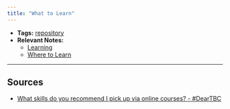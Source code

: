```yaml
---
title: "What to Learn"
---
```


- **Tags:** [repository](notes/por/repository.md)
- **Relevant Notes:**
	- [Learning](moc/ltc.md)
	- [Where to Learn](notes/perdev/ltc/where-to-learn.md)



---

## Sources
- [What skills do you recommend I pick up via online courses? - #DearTBC](https://www.thebumpycareer.com/blog/2020/7/2/what-skills-do-you-recommend-i-pick-up-via-online-courses-deartbc)